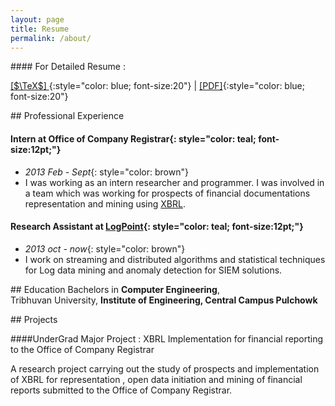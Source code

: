 ```yaml
---
layout: page 
title: Resume
permalink: /about/
---
```


####<i class="fa fa-download fa-2x"></i> For Detailed Resume : 

[<i class="fa fa-file-code-o fa-2x"></i>  [$\TeX$] ](/files/cv/cv.tex){:style="color: blue; font-size:20"}  |  [<i class="fa fa-file-pdf-o fa-2x"></i> [PDF]](/files/cv/cv.pdf){:style="color: blue; font-size:20"}


##<i class="fa fa-institution fa-2x"></i> Professional Experience

#### **Intern at Office of Company Registrar**{: style="color: teal; font-size:12pt;"}
* *2013 Feb - Sept*{: style="color: brown"}
* I was working as an intern researcher and programmer. I was involved in a team which was working for prospects of financial documentations representation and mining using [XBRL](http://en.wikipedia.org/wiki/XBRL).

#### **Research Assistant at [LogPoint](https://www.logpoint.com/en)**{: style="color: teal; font-size:12pt;"}
* *2013 oct - now*{: style="color: brown"}
* I work on streaming and distributed algorithms and statistical techniques for Log data mining and anomaly detection for SIEM solutions.



##<i class="fa fa-graduation-cap fa-2x"></i> Education 
Bachelors in **Computer Engineering**, <br>
Tribhuvan University, **Institute of Engineering, Central Campus Pulchowk**


##<i class="fa fa-code fa-2x"></i> Projects

####UnderGrad Major Project : XBRL Implementation for financial reporting to the Office of Company Registrar

A research project carrying out the study of prospects and implementation of XBRL for representation , open data initiation and mining of financial reports submitted to the Office of Company Registrar.